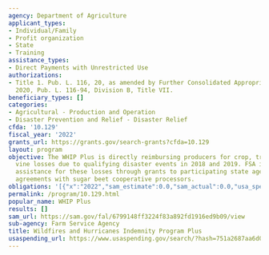 ```yaml
---
agency: Department of Agriculture
applicant_types:
- Individual/Family
- Profit organization
- State
- Training
assistance_types:
- Direct Payments with Unrestricted Use
authorizations:
- Title 1. Pub. L. 116, 20, as amended by Further Consolidated Appropriations Act,
  2020, Pub. L. 116-94, Division B, Title VII.
beneficiary_types: []
categories:
- Agricultural - Production and Operation
- Disaster Prevention and Relief - Disaster Relief
cfda: '10.129'
fiscal_year: '2022'
grants_url: https://grants.gov/search-grants?cfda=10.129
layout: program
objective: The WHIP Plus is directly reimbursing producers for crop, tree, bush, and
  vine losses due to qualifying disaster events in 2018 and 2019. FSA is also providing
  assistance for these losses through grants to participating state agencies and cooperative
  agreements with sugar beet cooperative processors.
obligations: '[{"x":"2022","sam_estimate":0.0,"sam_actual":0.0,"usa_spending_actual":0.0},{"x":"2023","sam_estimate":0.0,"sam_actual":0.0,"usa_spending_actual":682060.55},{"x":"2024","sam_estimate":0.0,"sam_actual":0.0,"usa_spending_actual":0.0}]'
permalink: /program/10.129.html
popular_name: WHIP Plus
results: []
sam_url: https://sam.gov/fal/6799148ff3224f83a892fd1916ed9b09/view
sub-agency: Farm Service Agency
title: Wildfires and Hurricanes Indemnity Program Plus
usaspending_url: https://www.usaspending.gov/search/?hash=751a2687aa6d0f3223008daf2ea40c76
---
```

